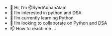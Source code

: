 - 👋 Hi, I’m @SyedAdnanAlam
- 👀 I’m interested in python and DSA
- 🌱 I’m currently learning Python
- 💞️ I’m looking to collaborate on Python and DSA
- 📫 How to reach me ...

<!---
SyedAdnanAlam/SyedAdnanAlam is a ✨ special ✨ repository because its `README.md` (this file) appears on your GitHub profile.
You can click the Preview link to take a look at your changes.
--->
